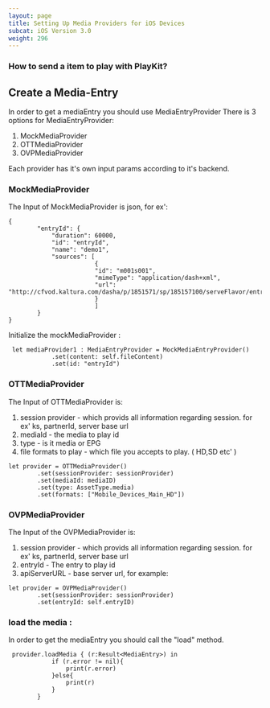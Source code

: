 ```yaml
---
layout: page
title: Setting Up Media Providers for iOS Devices
subcat: iOS Version 3.0
weight: 296
---
```

### How to send a item to play with PlayKit?

## Create a Media-Entry 

In order to get a mediaEntry you should use MediaEntryProvider
There is 3 options for MediaEntryProvider:

1. MockMediaProvider
2. OTTMediaProvider
3. OVPMediaProvider

Each provider has it's own input params according to it's backend.


### MockMediaProvider

The Input of MockMediaProvider is json, for ex':

```
{
        "entryId": {
            "duration": 60000,
            "id": "entryId",
            "name": "demo1",
            "sources": [
                        {
                        "id": "m001s001",
                        "mimeType": "application/dash+xml",
                        "url": "http://cfvod.kaltura.com/dasha/p/1851571/sp/185157100/serveFlavor/entryId/0_pl5lbfo0/v/2/flavorId/0_,zwq3l44r,otmaqpnf,ywkmqnkg,/forceproxy/true/name/a.mp4.urlset/manifest.mpd"
                        }
                        ]
        }
}

```

Initialize the mockMediaProvider :

```
 let mediaProvider1 : MediaEntryProvider = MockMediaEntryProvider()
            .set(content: self.fileContent)
            .set(id: "entryId")
```



### OTTMediaProvider

The Input of OTTMediaProvider is:

1. session provider - which provids all information regarding session. for ex' ks, partnerId, server base url 
2. mediaId - the media to play id 
3. type - is it media or EPG
4. file formats to play - which file you accepts to play. ( HD,SD etc' )


```
let provider = OTTMediaProvider()
        .set(sessionProvider: sessionProvider)
        .set(mediaId: mediaID)
        .set(type: AssetType.media)
        .set(formats: ["Mobile_Devices_Main_HD"])
```

### OVPMediaProvider

The Input of the OVPMediaProvider is:

1. session provider - which provids all information regarding session. for ex' ks, partnerId, server base url 
2. entryId - The entry to play id
3. apiServerURL - base server url, for example: 
 

```
let provider = OVPMediaProvider()
        .set(sessionProvider: sessionProvider)
        .set(entryId: self.entryID)
```


### load the media :
In order to get the mediaEntry you should call the "load" method.

```
 provider.loadMedia { (r:Result<MediaEntry>) in
            if (r.error != nil){
                print(r.error)
            }else{
                print(r)
            }
        }
```
	



